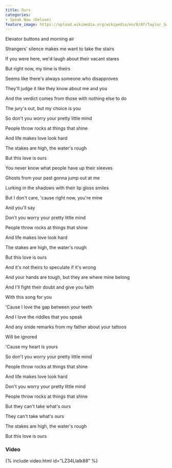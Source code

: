 ```yaml
---
title: Ours
categories:
- Speak Now (Deluxe)
feature_image: https://upload.wikimedia.org/wikipedia/en/8/8f/Taylor_Swift_-_Speak_Now_cover.png
--- 
```

Elevator buttons and morning air

Strangers' silence makes me want to take the stairs

If you were here, we'd laugh about their vacant stares

But right now, my time is theirs

Seems like there's always someone who disapproves

They'll judge it like they know about me and you

And the verdict comes from those with nothing else to do

The jury's out, but my choice is you

So don't you worry your pretty little mind

People throw rocks at things that shine

And life makes love look hard

The stakes are high, the water's rough

But this love is ours

You never know what people have up their sleeves

Ghosts from your past gonna jump out at me

Lurking in the shadows with their lip gloss smiles

But I don't care, 'cause right now, you're mine

And you'll say

Don't you worry your pretty little mind

People throw rocks at things that shine

And life makes love look hard

The stakes are high, the water's rough

But this love is ours

And it's not theirs to speculate if it's wrong

And your hands are tough, but they are where mine belong

And I'll fight their doubt and give you faith

With this song for you

'Cause I love the gap between your teeth

And I love the riddles that you speak

And any snide remarks from my father about your tattoos

Will be ignored

'Cause my heart is yours

So don't you worry your pretty little mind

People throw rocks at things that shine

And life makes love look hard

Don't you worry your pretty little mind

People throw rocks at things that shine

But they can't take what's ours

They can't take what's ours

The stakes are high, the water's rough

But this love is ours
### Video

{% include video.html id="LZ34LlaIk88" %}

